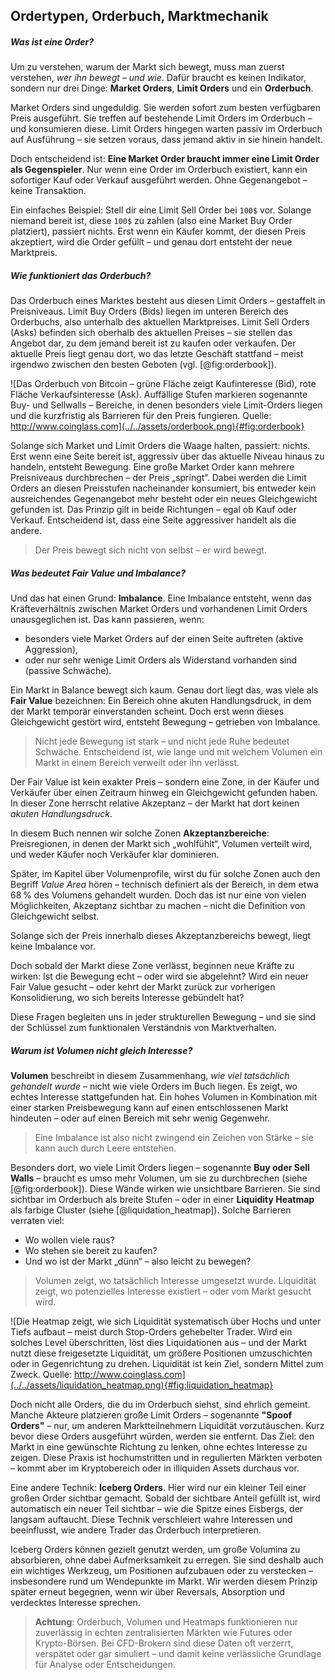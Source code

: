 ## Ordertypen, Orderbuch, Marktmechanik

##### Was ist eine Order?

Um zu verstehen, warum der Markt sich bewegt, muss man zuerst verstehen, _wer ihn bewegt – und wie_. Dafür braucht es keinen Indikator, sondern nur drei Dinge: **Market Orders**, **Limit Orders** und ein **Orderbuch**.

Market Orders sind ungeduldig. Sie werden sofort zum besten verfügbaren Preis ausgeführt. Sie treffen auf bestehende Limit Orders im Orderbuch – und konsumieren diese. Limit Orders hingegen warten passiv im Orderbuch auf Ausführung – sie setzen voraus, dass jemand aktiv in sie hinein handelt.

Doch entscheidend ist: **Eine Market Order braucht immer eine Limit Order als Gegenspieler**. Nur wenn eine Order im Orderbuch existiert, kann ein sofortiger Kauf oder Verkauf ausgeführt werden. Ohne Gegenangebot – keine Transaktion.

Ein einfaches Beispiel: Stell dir eine Limit Sell Order bei ```100$``` vor. Solange niemand bereit ist, diese ```100$``` zu zahlen (also eine Market Buy Order platziert), passiert nichts. Erst wenn ein Käufer kommt, der diesen Preis akzeptiert, wird die Order gefüllt – und genau dort entsteht der neue Marktpreis.

##### Wie funktioniert das Orderbuch?

Das Orderbuch eines Marktes besteht aus diesen Limit Orders – gestaffelt in Preisniveaus. Limit Buy Orders (Bids) liegen im unteren Bereich des Orderbuchs, also unterhalb des aktuellen Marktpreises. Limit Sell Orders (Asks) befinden sich oberhalb des aktuellen Preises – sie stellen das Angebot dar, zu dem jemand bereit ist zu kaufen oder verkaufen. Der aktuelle Preis liegt genau dort, wo das letzte Geschäft stattfand – meist irgendwo zwischen den besten Geboten (vgl. [@fig:orderbook]).

![Das Orderbuch von Bitcoin – grüne Fläche zeigt Kaufinteresse (Bid), rote Fläche Verkaufsinteresse (Ask). Auffällige Stufen markieren sogenannte Buy- und Sellwalls – Bereiche, in denen besonders viele Limit-Orders liegen und die kurzfristig als Barrieren für den Preis fungieren. Quelle: http://www.coinglass.com](../../assets/orderbook.png){#fig:orderbook}

Solange sich Market und Limit Orders die Waage halten, passiert: nichts. Erst wenn eine Seite bereit ist, aggressiv über das aktuelle Niveau hinaus zu handeln, entsteht Bewegung. Eine große Market Order kann mehrere Preisniveaus durchbrechen – der Preis „springt“. Dabei werden die Limit Orders an diesen Preisstufen nacheinander konsumiert, bis entweder kein ausreichendes Gegenangebot mehr besteht oder ein neues Gleichgewicht gefunden ist. Das Prinzip gilt in beide Richtungen – egal ob Kauf oder Verkauf. Entscheidend ist, dass eine Seite aggressiver handelt als die andere.

> Der Preis bewegt sich nicht von selbst – er wird bewegt.

##### Was bedeutet Fair Value und Imbalance?

Und das hat einen Grund: **Imbalance**. Eine Imbalance entsteht, wenn das Kräfteverhältnis zwischen Market Orders und vorhandenen Limit Orders unausgeglichen ist. Das kann passieren, wenn:

- besonders viele Market Orders auf der einen Seite auftreten (aktive Aggression),
- oder nur sehr wenige Limit Orders als Widerstand vorhanden sind (passive Schwäche).

Ein Markt in Balance bewegt sich kaum. Genau dort liegt das, was viele als **Fair Value** bezeichnen: Ein Bereich ohne akuten Handlungsdruck, in dem der Markt temporär einverstanden scheint. Doch erst wenn dieses Gleichgewicht gestört wird, entsteht Bewegung – getrieben von Imbalance.

> Nicht jede Bewegung ist stark – und nicht jede Ruhe bedeutet Schwäche. Entscheidend ist, wie lange und mit welchem Volumen ein Markt in einem Bereich verweilt oder ihn verlässt.

Der Fair Value ist kein exakter Preis – sondern eine Zone, in der Käufer und Verkäufer über einen Zeitraum hinweg ein Gleichgewicht gefunden haben. In dieser Zone herrscht relative Akzeptanz – der Markt hat dort keinen _akuten Handlungsdruck_.

In diesem Buch nennen wir solche Zonen **Akzeptanzbereiche**: Preisregionen, in denen der Markt sich „wohlfühlt“, Volumen verteilt wird, und weder Käufer noch Verkäufer klar dominieren.

Später, im Kapitel über Volumenprofile, wirst du für solche Zonen auch den Begriff _Value Area_ hören – technisch definiert als der Bereich, in dem etwa 68 % des Volumens gehandelt wurden. Doch das ist nur eine von vielen Möglichkeiten, Akzeptanz sichtbar zu machen – nicht die Definition von Gleichgewicht selbst.

Solange sich der Preis innerhalb dieses Akzeptanzbereichs bewegt, liegt keine Imbalance vor.

Doch sobald der Markt diese Zone verlässt, beginnen neue Kräfte zu wirken: Ist die Bewegung echt – oder wird sie abgelehnt? Wird ein neuer Fair Value gesucht – oder kehrt der Markt zurück zur vorherigen Konsolidierung, wo sich bereits Interesse gebündelt hat?

Diese Fragen begleiten uns in jeder strukturellen Bewegung – und sie sind der Schlüssel zum funktionalen Verständnis von Marktverhalten.

##### Warum ist Volumen nicht gleich Interesse?

**Volumen** beschreibt in diesem Zusammenhang, _wie viel tatsächlich gehandelt wurde_ – nicht wie viele Orders im Buch liegen. Es zeigt, wo echtes Interesse stattgefunden hat. Ein hohes Volumen in Kombination mit einer starken Preisbewegung kann auf einen entschlossenen Markt hindeuten – oder auf einen Bereich mit sehr wenig Gegenwehr.

> Eine Imbalance ist also nicht zwingend ein Zeichen von Stärke – sie kann auch durch Leere entstehen.

Besonders dort, wo viele Limit Orders liegen – sogenannte **Buy oder Sell Walls** – braucht es umso mehr Volumen, um sie zu durchbrechen (siehe [@fig:orderbook]). Diese Wände wirken wie unsichtbare Barrieren. Sie sind sichtbar im Orderbuch als breite Stufen – oder in einer **Liquidity Heatmap** als farbige Cluster (siehe [@liquidation_heatmap]). Solche Barrieren verraten viel:

- Wo wollen viele raus?
- Wo stehen sie bereit zu kaufen?
- Und wo ist der Markt „dünn“ – also leicht zu bewegen?

> Volumen zeigt, wo tatsächlich Interesse umgesetzt wurde.
Liquidität zeigt, wo potenzielles Interesse existiert – oder vom Markt gesucht wird.

![Die Heatmap zeigt, wie sich Liquidität systematisch über Hochs und unter Tiefs aufbaut – meist durch Stop-Orders gehebelter Trader. Wird ein solches Level überschritten, löst dies Liquidationen aus – und der Markt nutzt diese freigesetzte Liquidität, um größere Positionen umzuschichten oder in Gegenrichtung zu drehen. Liquidität ist kein Ziel, sondern Mittel zum Zweck. Quelle: http://www.coinglass.com](../../assets/liquidation_heatmap.png){#fig:liquidation_heatmap}

Doch nicht alle Orders, die du im Orderbuch siehst, sind ehrlich gemeint. Manche Akteure platzieren große Limit Orders – sogenannte **"Spoof Orders"** – nur, um anderen Marktteilnehmern Liquidität vorzutäuschen. Kurz bevor diese Orders ausgeführt würden, werden sie entfernt. Das Ziel: den Markt in eine gewünschte Richtung zu lenken, ohne echtes Interesse zu zeigen. Diese Praxis ist hochumstritten und in regulierten Märkten verboten – kommt aber im Kryptobereich oder in illiquiden Assets durchaus vor.

Eine andere Technik: **Iceberg Orders**. Hier wird nur ein kleiner Teil einer großen Order sichtbar gemacht. Sobald der sichtbare Anteil gefüllt ist, wird automatisch ein neuer Teil sichtbar – wie die Spitze eines Eisbergs, der langsam auftaucht. Diese Technik verschleiert wahre Interessen und beeinflusst, wie andere Trader das Orderbuch interpretieren.

Iceberg Orders können gezielt genutzt werden, um große Volumina zu absorbieren, ohne dabei Aufmerksamkeit zu erregen. Sie sind deshalb auch ein wichtiges Werkzeug, um Positionen aufzubauen oder zu verstecken – insbesondere rund um Wendepunkte im Markt. Wir werden diesem Prinzip später erneut begegnen, wenn wir über Reversals, Absorption und verdecktes Interesse sprechen.

> **Achtung**: Orderbuch, Volumen und Heatmaps funktionieren nur zuverlässig in echten zentralisierten Märkten wie Futures oder Krypto-Börsen. Bei CFD-Brokern sind diese Daten oft verzerrt, verspätet oder gar simuliert – und damit keine verlässliche Grundlage für Analyse oder Entscheidungen.
